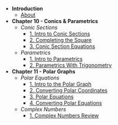 * **Introduction**
	* [About](/)
* **Chapter 10 - Conics & Parametrics**
	* *Conic Sections*
		* [1. Intro to Conic Sections](chapter-10/conics/intro)
		* [2. Completing the Square](chapter-10/conics/completing-squares)
		* [3. Conic Section Equations](chapter-10/conics/equations.md)
	* *Parametrics*
		* [1. Intro to Parametrics](chapter-10/parametrics/intro)
		* [2. Parametrics With Trigonometry](chapter-10/parametrics/parametrics-trig)
* **Chapter 11 - Polar Graphs**
	* *Polar Equations*
		* [1. Intro to the Polar Graph](chapter-11/polar/intro)
		* [2. Converting Polar Coordinates](chapter-11/polar/converting)
		* [3. Polar Equations](chapter-11/polar/equations)
		* [4. Converting Polar Equations](chapter-11/polar/converting-equations)
	* *Complex Numbers*
		* [1. Complex Numbers Review](chapter-11/complex-nums/review)